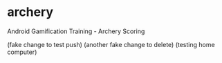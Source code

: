 archery
=======

Android Gamification Training - Archery Scoring

(fake change to test push)
(another fake change to delete)
(testing home computer)
